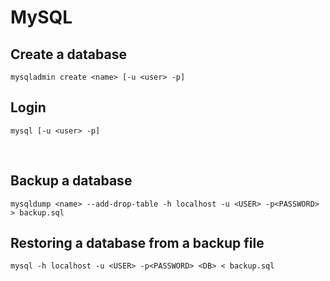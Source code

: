 
# MySQL

## Create a database

```shell
mysqladmin create <name> [-u <user> -p]
```

## Login

```shell
mysql [-u <user> -p]
```
 
## Backup a database

```shell
mysqldump <name> --add-drop-table -h localhost -u <USER> -p<PASSWORD> > backup.sql
```

## Restoring a database from a backup file

```shell
mysql -h localhost -u <USER> -p<PASSWORD> <DB> < backup.sql
```
